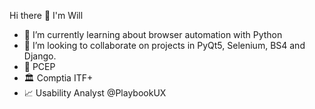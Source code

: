 Hi there 👋 I'm Will

- 🎨 I’m currently learning about browser automation with Python
- 👯 I’m looking to collaborate on projects in PyQt5, Selenium, BS4 and Django.
- 🥂 PCEP 
- 🏛 Comptia ITF+
- 📈 Usability Analyst @PlaybookUX
